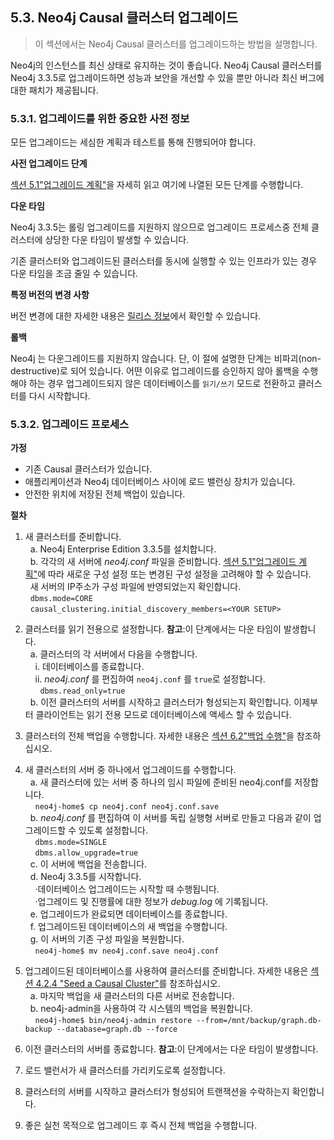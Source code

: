 ## 5.3. Neo4j Causal 클러스터 업그레이드

> 이 섹션에서는 Neo4j Causal 클러스터를 업그레이드하는 방법을 설명합니다.

Neo4j의 인스턴스를 최신 상태로 유지하는 것이 좋습니다. Neo4j Causal 클러스터를 Neo4j 3.3.5로 업그레이드하면 성능과 보안을 개선할 수 있을 뿐만 아니라 최신 버그에 대한 패치가 제공됩니다.

### 5.3.1. 업그레이드를 위한 중요한 사전 정보

모든 업그레이드는 세심한 계획과 테스트를 통해 진행되어야 합니다.

**사전 업그레이드 단계**

[섹션 5.1"업그레이드 계획"](upgrade-planning.md)을 자세히 읽고 여기에 나열된 모든 단계를 수행합니다.

**다운 타임**

Neo4j 3.3.5는 롤링 업그레이드를 지원하지 않으므로 업그레이드 프로세스중 전체 클러스터에 상당한 다운 타임이 발생할 수 있습니다.

기존 클러스터와 업그레이드된 클러스터를 동시에 실행할 수 있는 인프라가 있는 경우 다운 타임을 조금 줄일 수 있습니다.

**특정 버전의 변경 사항**

버전 변경에 대한 자세한 내용은 [릴리스 정보](https://neo4j.com/release-notes)에서 확인할 수 있습니다.

**롤백**

Neo4j 는 다운그레이드를 지원하지 않습니다. 단, 이 절에 설명한 단계는 비파괴(non-destructive)로 되어 있습니다. 어떤 이유로 업그레이드를 승인하지 않아 롤백을 수행해야 하는 경우 업그레이드되지 않은 데이터베이스를 `읽기/쓰기` 모드로 전환하고 클러스터를 다시 시작합니다.

### 5.3.2. 업그레이드 프로세스

**가정**

- 기존 Causal 클러스터가 있습니다.
- 애플리케이션과 Neo4j 데이터베이스 사이에 로드 밸런싱 장치가 있습니다.
- 안전한 위치에 저장된 전체 백업이 있습니다.

**절차**

1. 새 클러스터를 준비합니다.
<br>&nbsp;&nbsp;a. Neo4j Enterprise Edition 3.3.5를 설치합니다.
<br>&nbsp;&nbsp;b. 각각의 새 서버에 _neo4j.conf_ 파일을 준비합니다. [섹션 5.1"업그레이드 계획"](upgrade-planning.md)에 따라 새로운 구성 설정 또는 변경된 구성 설정을 고려해야 할 수 있습니다.
<br>&nbsp;&nbsp;새 서버의 IP주소가 구성 파일에 반영되었는지 확인합니다.
<br>&nbsp;&nbsp;```dbms.mode=CORE```
<br>&nbsp;&nbsp;```causal_clustering.initial_discovery_members=<YOUR SETUP>```
2. 클러스터를 읽기 전용으로 설정합니다. **참고**:이 단계에서는 다운 타임이 발생합니다.
<br>&nbsp;&nbsp;a. 클러스터의 각 서버에서 다음을 수행합니다.
<br>&nbsp;&nbsp;&nbsp;&nbsp;i. 데이터베이스를 종료합니다.
<br>&nbsp;&nbsp;&nbsp;&nbsp;ii. _neo4j.conf_ 를 편집하여 `neo4j.conf` 를 `true`로 설정합니다.
<br>&nbsp;&nbsp;&nbsp;&nbsp;&nbsp;&nbsp;```dbms.read_only=true```
<br>&nbsp;&nbsp;b. 이전 클러스터의 서버를 시작하고 클러스터가 형성되는지 확인합니다. 이제부터 클라이언트는 읽기 전용 모드로 데이터베이스에 액세스 할 수 있습니다.
3. 클러스터의 전체 백업을 수행합니다. 자세한 내용은 [섹션 6.2"백업 수행"](../backup/perform-backup.md)을 참조하십시오.
4. 새 클러스터의 서버 중 하나에서 업그레이드를 수행합니다.
<br>&nbsp;&nbsp;a. 새 클러스터에 있는 서버 중 하나의 임시 파일에 준비된 neo4j.conf를 저장합니다.
<br>&nbsp;&nbsp;&nbsp;&nbsp;```neo4j-home$ cp neo4j.conf neo4j.conf.save```
<br>&nbsp;&nbsp;b. _neo4j.conf_ 를 편집하여 이 서버를 독립 실행형 서버로 만들고 다음과 같이 업그레이드할 수 있도록 설정합니다.
<br>&nbsp;&nbsp;&nbsp;&nbsp;```dbms.mode=SINGLE```
<br>&nbsp;&nbsp;&nbsp;&nbsp;```dbms.allow_upgrade=true```
<br>&nbsp;&nbsp;c. 이 서버에 백업을 전송합니다.
<br>&nbsp;&nbsp;d. Neo4j 3.3.5를 시작합니다.
<br>&nbsp;&nbsp;&nbsp;&nbsp;&middot;데이터베이스 업그레이드는 시작할 때 수행됩니다.
<br>&nbsp;&nbsp;&nbsp;&nbsp;&middot;업그레이드 및 진행률에 대한 정보가 _debug.log_ 에 기록됩니다.
<br>&nbsp;&nbsp;e. 업그레이드가 완료되면 데이터베이스를 종료합니다.
<br>&nbsp;&nbsp;f. 업그레이드된 데이터베이스의 새 백업을 수행합니다.
<br>&nbsp;&nbsp;g. 이 서버의 기존 구성 파일을 복원합니다.
<br>&nbsp;&nbsp;&nbsp;&nbsp;```neo4j-home$ mv neo4j.conf.save neo4j.conf```

5. 업그레이드된 데이터베이스를 사용하여 클러스터를 준비합니다. 자세한 내용은 [섹션 4.2.4 "Seed a Causal Cluster"](../clustering/causal-clustering/seed-cluster.md)를 참조하십시오.
<br>&nbsp;&nbsp;a. 마지막 백업을 새 클러스터의 다른 서버로 전송합니다.
<br>&nbsp;&nbsp;b. neo4j-admin을 사용하여 각 시스템의 백업을 복원합니다.
<br>&nbsp;&nbsp;&nbsp;&nbsp;```neo4j-home$ bin/neo4j-admin restore --from=/mnt/backup/graph.db-backup --database=graph.db --force```

6. 이전 클러스터의 서버를 종료합니다. **참고**:이 단계에서는 다운 타임이 발생합니다.
7. 로드 밸런서가 새 클러스터를 가리키도로록 설정합니다.
8. 클러스터의 서버를 시작하고 클러스터가 형성되어 트랜잭션을 수락하는지 확인합니다.
9. 좋은 실천 목적으로 업그레이드 후 즉시 전체 백업을 수행합니다.
